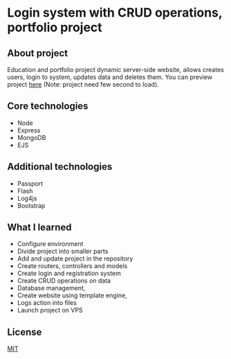 # Login system with CRUD operations, portfolio project  

## About project  
Education and portfolio project dynamic server-side website, allows creates users, login to system, updates data and deletes them. You can preview project [here](https://bit.ly/3680hKa) (Note: project need few second to load).  

## Core technologies  
* Node  
* Express  
* MongoDB   
* EJS

## Additional technologies  
* Passport  
* Flash  
* Log4js
* Bootstrap

## What I learned  
* Configure environment  
* Divide project into smaller parts  
* Add and update project in the repository  
* Create routers, controllers and models  
* Create login and registration system  
* Create CRUD operations on data  
* Database management,  
* Create website using template engine,  
* Logs action into files  
* Launch project on VPS  

## License
[MIT](LICENSE)
